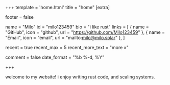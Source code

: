 +++
template = 'home.html'
title = "home"
[extra]

footer = false

name = "Milo"
id = "milo123459"
bio = "i like rust"
links = [
  { name = "GitHub", icon = "github", url = "https://github.com/Milo123459" },
  { name = "Email", icon = "email", url = "mailto:milo@milo.solar" },
]

recent = true
recent_max = 5
recent_more_text = "more »"

comment = false
date_format = "%b %-d, %Y"

+++

welcome to my website! i enjoy writing rust code, and scaling systems.
